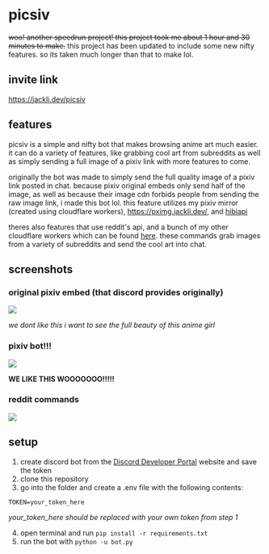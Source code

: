 # picsiv

~~woo! another speedrun project! this project took me about 1 hour and 30 minutes to make.~~ this project has been updated to include some new nifty features. so its taken much longer than that to make lol.

## invite link

https://jackli.dev/picsiv

## features

picsiv is a simple and nifty bot that makes browsing anime art much easier. it can do a variety of features, like grabbing cool art from subreddits as well as simply sending a full image of a pixiv link with more features to come.

originally the bot was made to simply send the full quality image of a pixiv link posted in chat. because pixiv original embeds only send half of the image, as well as because their image cdn forbids people from sending the raw image link, i made this bot lol. this feature utilizes my pixiv mirror (created using cloudflare workers), https://pximg.jackli.dev/, and [hibiapi](https://github.com/mixmoe/HibiAPI)

theres also features that use reddit's api, and a bunch of my other cloudflare workers which can be found [here](https://github.com/jckli/art-workers). these commands grab images from a variety of subreddits and send the cool art into chat.

## screenshots

### original pixiv embed (that discord provides originally)

<img src="https://cdn.hayasaka.moe/aea5d9y2mkl2.jpg" />

*we dont like this i want to see the full beauty of this anime girl*

### pixiv bot!!!

<img src="https://cdn.hayasaka.moe/cknu8ebhssnt.jpg" />

**WE LIKE THIS WOOOOOOO!!!!!**

### reddit commands

<img src="https://cdn.hayasaka.moe/4k3t08qxpknu.jpg" />

## setup

1. create discord bot from the [Discord Developer Portal](https://discord.com/developers/applications/) website and save the token
2. clone this repository
3. go into the folder and create a .env file with the following contents:
```
TOKEN=your_token_here
```
*your_token_here should be replaced with your own token from step 1*

4. open terminal and run `pip install -r requirements.txt`
5. run the bot with `python -u bot.py`